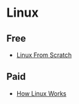 # Linux
## Free
- [Linux From Scratch](https://www.linuxfromscratch.org/)
## Paid
- [How Linux Works](https://www.amazon.com/How-Linux-Works-Brian-Ward/dp/1718500408)